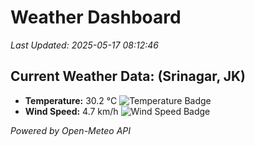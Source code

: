 
# Weather Dashboard

_Last Updated: 2025-05-17 08:12:46_

## Current Weather Data: (Srinagar, JK)
- **Temperature:** 30.2 °C ![Temperature Badge](https://img.shields.io/badge/Temperature-High%20Temp-orange)
- **Wind Speed:** 4.7 km/h ![Wind Speed Badge](https://img.shields.io/badge/Wind%20Speed-Light%20Wind-blue)

*Powered by Open-Meteo API*
